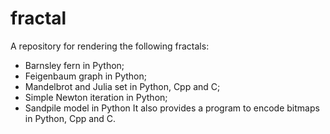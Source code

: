 # fractal
A repository for rendering the following fractals:
- Barnsley fern in Python;
- Feigenbaum graph in Python;
- Mandelbrot and Julia set in Python, Cpp and C;
- Simple Newton iteration in Python;
- Sandpile model in Python
It also provides a program to encode bitmaps in Python, Cpp and C.
